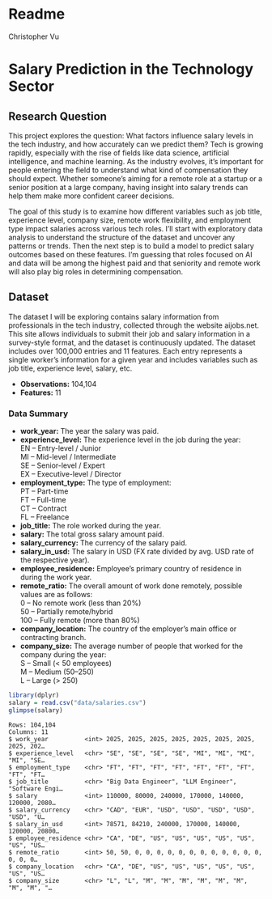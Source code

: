 # Readme
Christopher Vu

# Salary Prediction in the Technology Sector

## Research Question

This project explores the question: What factors influence salary levels
in the tech industry, and how accurately can we predict them? Tech is
growing rapidly, especially with the rise of fields like data science,
artificial intelligence, and machine learning. As the industry evolves,
it’s important for people entering the field to understand what kind of
compensation they should expect. Whether someone’s aiming for a remote
role at a startup or a senior position at a large company, having
insight into salary trends can help them make more confident career
decisions.

The goal of this study is to examine how different variables such as job
title, experience level, company size, remote work flexibility, and
employment type impact salaries across various tech roles. I’ll start
with exploratory data analysis to understand the structure of the
dataset and uncover any patterns or trends. Then the next step is to
build a model to predict salary outcomes based on these features. I’m
guessing that roles focused on AI and data will be among the highest
paid and that seniority and remote work will also play big roles in
determining compensation.

## Dataset

The dataset I will be exploring contains salary information from
professionals in the tech industry, collected through the website
aijobs.net. This site allows individuals to submit their job and salary
information in a survey-style format, and the dataset is continuously
updated. The dataset includes over 100,000 entries and 11 features. Each
entry represents a single worker’s information for a given year and
includes variables such as job title, experience level, salary, etc.

-   **Observations:** 104,104
-   **Features:** 11

### Data Summary

-   **work_year:** The year the salary was paid.
-   **experience_level:** The experience level in the job during the
    year:<br>EN – Entry-level / Junior<br>MI – Mid-level /
    Intermediate<br>SE – Senior-level / Expert<br>EX – Executive-level /
    Director
-   **employment_type:** The type of employment:<br>PT – Part-time<br>FT
    – Full-time<br>CT – Contract<br>FL – Freelance
-   **job_title:** The role worked during the year.
-   **salary:** The total gross salary amount paid.
-   **salary_currency:** The currency of the salary paid.
-   **salary_in_usd:** The salary in USD (FX rate divided by avg. USD
    rate of the respective year).
-   **employee_residence:** Employee’s primary country of residence in
    during the work year.
-   **remote_ratio:** The overall amount of work done remotely, possible
    values are as follows:<br>0 – No remote work (less than 20%) <br>50
    – Partially remote/hybrid<br>100 – Fully remote (more than 80%)
-   **company_location:** The country of the employer’s main office or
    contracting branch.
-   **company_size:** The average number of people that worked for the
    company during the year: <br>S – Small (\< 50 employees)<br>M –
    Medium (50–250)<br>L – Large (\> 250)

``` r
library(dplyr)
salary = read.csv("data/salaries.csv")
glimpse(salary)
```

    Rows: 104,104
    Columns: 11
    $ work_year          <int> 2025, 2025, 2025, 2025, 2025, 2025, 2025, 2025, 202…
    $ experience_level   <chr> "SE", "SE", "SE", "SE", "MI", "MI", "MI", "MI", "SE…
    $ employment_type    <chr> "FT", "FT", "FT", "FT", "FT", "FT", "FT", "FT", "FT…
    $ job_title          <chr> "Big Data Engineer", "LLM Engineer", "Software Engi…
    $ salary             <int> 110000, 80000, 240000, 170000, 140000, 120000, 2080…
    $ salary_currency    <chr> "CAD", "EUR", "USD", "USD", "USD", "USD", "USD", "U…
    $ salary_in_usd      <int> 78571, 84210, 240000, 170000, 140000, 120000, 20800…
    $ employee_residence <chr> "CA", "DE", "US", "US", "US", "US", "US", "US", "US…
    $ remote_ratio       <int> 50, 50, 0, 0, 0, 0, 0, 0, 0, 0, 0, 0, 0, 0, 0, 0, 0…
    $ company_location   <chr> "CA", "DE", "US", "US", "US", "US", "US", "US", "US…
    $ company_size       <chr> "L", "L", "M", "M", "M", "M", "M", "M", "M", "M", "…
